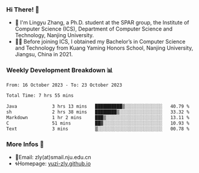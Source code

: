 ### Hi There! 👋 
- 🐳 I'm Lingyu Zhang, a Ph.D. student at the SPAR group, the Institute of Computer Science (ICS), Department of Computer Science and Technology, Nanjing University.
- 🧑‍🎓 Before joining ICS, I obtained my Bachelor’s in Computer Science and Technology from Kuang Yaming Honors School, Nanjing University, Jiangsu, China in 2021.

### Weekly Development Breakdown :bar_chart:

<!--START_SECTION:waka-->

```txt
From: 16 October 2023 - To: 23 October 2023

Total Time: 7 hrs 55 mins

Java             3 hrs 13 mins   ██████████▒░░░░░░░░░░░░░░   40.79 %
sh               2 hrs 38 mins   ████████▒░░░░░░░░░░░░░░░░   33.32 %
Markdown         1 hr 2 mins     ███▒░░░░░░░░░░░░░░░░░░░░░   13.11 %
C                51 mins         ██▓░░░░░░░░░░░░░░░░░░░░░░   10.93 %
Text             3 mins          ▒░░░░░░░░░░░░░░░░░░░░░░░░   00.78 %
```

<!--END_SECTION:waka-->

<!--
### Github Contributions :octocat:

![](https://raw.githubusercontent.com/yuzi-zly/yuzi-zly/output/github-contribution-grid-snake.svg)              
-->

### More Infos 📖

- 📧Email: zly(at)smail.nju.edu.cn
- 🌀Homepage: [yuzi-zly.github.io](https://yuzi-zly.github.io/)
